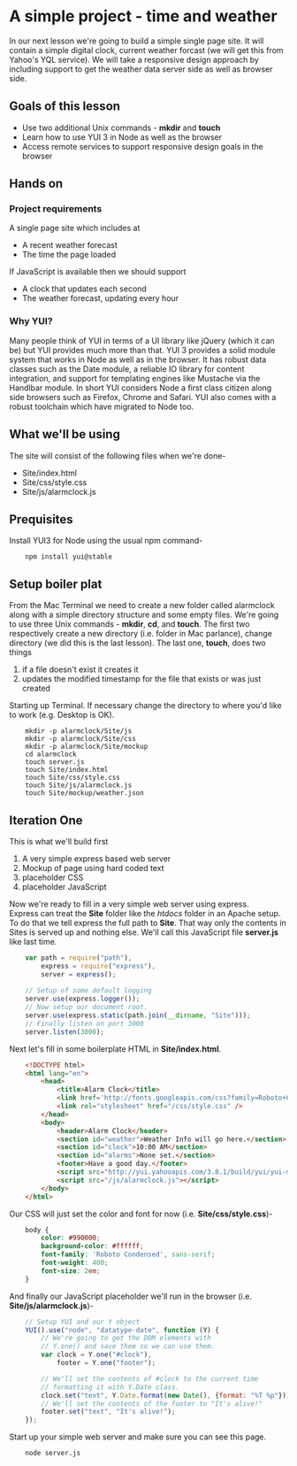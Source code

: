 # A simple project - time and weather

In our next lesson we're going to build a simple single page site. It
will contain a simple digital clock, current weather forcast (we will get this from
Yahoo's YQL service). We will take a responsive design approach by including
support to get the weather data server side as well as browser side.

## Goals of this lesson

* Use two additional Unix commands - **mkdir** and **touch**
* Learn how to use YUI 3 in Node as well as the browser
* Access remote services to support responsive design goals in the browser

## Hands on

### Project requirements

A single page site which includes at

* A recent weather forecast
* The time the page loaded

If JavaScript is available then we should
support

* A clock that updates each second
* The weather forecast, updating every hour


### Why YUI?

Many people think of YUI in terms of a UI library like jQuery
(which it can be) but YUI provides much more than that. 
YUI 3 provides a solid module system that works in Node as well 
as in the browser. It has robust data classes such as the 
Date module,  a reliable IO library for content integration,
and support for templating engines like Mustache via
the Handlbar module. In short YUI considers Node a first class
citizen along side browsers such as Firefox, Chrome and Safari.
YUI also comes with a robust toolchain which have migrated to
Node too.

## What we'll be using

The site will consist of the following files when we're done-

* Site/index.html
* Site/css/style.css
* Site/js/alarmclock.js

## Prequisites

Install YUI3 for Node using the usual npm command-

```shell
	npm install yui@stable
```

## Setup boiler plat

From the Mac Terminal we need to create a new folder called alarmclock along
with a simple directory structure and some empty files.  We're going to use
three Unix commands - **mkdir**,  **cd**, and **touch**. The first two respectively
create a new directory (i.e. folder in Mac parlance), change directory (we
did this is the last lesson). The last one, **touch**, does two things

1. if a file doesn't exist it creates it
2. updates the modified timestamp for the file that exists or was just created


Starting up Terminal. If necessary change the directory to where
you'd like to work (e.g. Desktop is OK). 

```shell
	mkdir -p alarmclock/Site/js
	mkdir -p alarmclock/Site/css
	mkdir -p alarmclock/Site/mockup
	cd alarmclock
	touch server.js
	touch Site/index.html
	touch Site/css/style.css
	touch Site/js/alarmclock.js
	touch Site/mockup/weather.json
```


## Iteration One

This is what we'll build first

1) A very simple express based web server
2) Mockup of page using hard coded text
3) placeholder CSS
4) placeholder JavaScript

Now we're ready to fill in a very simple web server using express.  
Express can treat the **Site** folder like the _htdocs_ folder in an 
Apache setup.  To do that we tell express the full path to **Site**. 
That way only the contents in Sites is served up and nothing else.
We'll call this JavaScript file **server.js** like last time.


```JavaScript
    var path = require("path"),
        express = require("express"),
        server = express();
        
    // Setup of some default logging
    server.use(express.logger());
    // Now setup our document root.
    server.use(express.static(path.join(__dirname, "Site")));
    // Finally listen on port 3000
    server.listen(3000);
```


Next let's fill in some boilerplate HTML in **Site/index.html**.

```HTML
    <!DOCTYPE html>
	<html lang="en">
		<head>
			<title>Alarm Clock</title>
			<link href='http://fonts.googleapis.com/css?family=Roboto+Condensed' rel='stylesheet' type='text/css'>
			<link rel="stylesheet" href="/css/style.css" />
		</head>
		<body>
			<header>Alarm Clock</header>
			<section id="weather">Weather Info will go here.</section>
			<section id="clock">10:00 AM</section>
			<section id="alarms">None set.</section>
			<footer>Have a good day.</footer>
			<script src="http://yui.yahooapis.com/3.8.1/build/yui/yui-min.js"></script>
			<script src="/js/alarmclock.js"></script>
		</body>
	</html>
```

Our CSS will just set the color and font for now (i.e. 
**Site/css/style.css**)-

```CSS
	body {
		color: #990000;
		background-color: #ffffff;
		font-family: 'Roboto Condensed', sans-serif;
		font-weight: 400;
		font-size: 2em;
	}
```

And finally our JavaScript placeholder we'll run in the browser
(i.e. **Site/js/alarmclock.js**)-

```JavaScript
	// Setup YUI and our Y object
	YUI().use("node", "datatype-date", function (Y) {
		// We're going to get the DOM elements with
		// Y.one() and save them so we can use them.
		var clock = Y.one("#clock"),
			footer = Y.one("footer");

		// We'll set the contents of #clock to the current time
		// formatting it with Y.Date class.
		clock.set("text", Y.Date.format(new Date(), {format: "%T %p"}));
		// We'll set the contents of the footer to "It's alive!"
		footer.set("text", "It's alive!");
	});
```

Start up your simple web server and make sure you can see this page.

```shell
	node server.js
```

